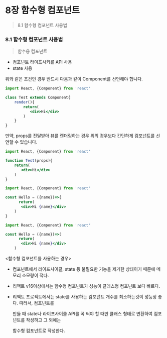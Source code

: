 # 8장 함수형 컴포넌트

> 8.1 함수형 컴포넌트 사용법





### 8.1 함수형 컴포넌트 사용법

> 함수용 컴포넌트

- 컴포넌트 라이프사키를 API 사용
- state 사용

위와 같은 조건인 경우 반드시 다음과 같이 Component를 선언해야 합니다.

```jsx
import React, {Component} from 'react'

class Test extends Component{
    render(){
        return(
           <div>Hi</div>
        )
    }
}
```

만약, props를 전달받아 뷰를 렌더링하는 경우 위의 경우보다 간단하게 컴포넌트를 선언할 수 있습니다.

```jsx
import React, {Component} from 'react'

function Test(props){
    return(
       <div>Hi</div>
    )
}
```

```jsx
import React, {Component} from 'react'

const Hello = ({name})=>{
      return(
       <div>Hi {name}</div>
    )
}
```

```jsx
import React, {Component} from 'react'

const Hello = ({name})=>(
      return(
       <div>Hi {name}</div>
    )

```



<함수형 컴포넌트를 사용하는 경우>

- 컴포넌트에서 라이프사이클, state 등 불필요한 기능을 제거한 상태이기 때문에 메모리 소모량이 적다.

- 리액트 v16이상에서는 함수형 컴포넌트가 성능이 클래스형 컴포넌트 보다 빠르다.

- 리액트 프로젝트에서는 state를 사용하는 컴포넌트 개수를 최소하는것이 성능상 좋다. 따라서, 컴포넌트를 

  만들 때 state나 라이프사이클 API를 꼭 써야 할 때만 클래스 형태로 변환하여 컴포넌트를 작성하고 그 외에는

  함수형 컴포넌트로 작성한다.



